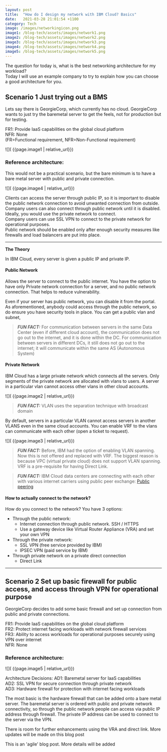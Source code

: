 ```yaml
---
layout: post
title:  "How do I design my network with IBM Cloud? Basics"
date:   2021-03-28 21:01:54 +1100
category: Tech
image: /images/networkingicon.png
image1: /blog-tech/assets/images/network1.png
image2: /blog-tech/assets/images/network2.png
image3: /blog-tech/assets/images/network3.png
image4: /blog-tech/assets/images/network4.png
image5: /blog-tech/assets/images/network5.png
---
```


The question for today is, what is the best networking architecture for my workload?  
Today I will use an example company to try to explain how you can choose a good architecture for you.


## Scenario 1 Just trying out a BMS
Lets say there is GeorgieCorp, which currently has no cloud.
GeorgieCorp wants to just try the baremetal server to get the feels, not for production but for testing.

FR1: Provide IaaS capabilities on the global cloud platform  
NFR: None  
(FR=Functional requirement, NFR=Non-Functional requirement)

![]( {{page.image1 | relative_url}})

### Reference architecture:

This would not be a practical scenario, but the bare minimum is to have a bare metal server with public and private connection.

![]( {{page.image4 | relative_url}})

Clients can access the server through public IP, so it is important to disable the public network connection to avoid unwanted connection from outside.  
Company users can also connect through public network until it is disabled. Ideally, you would use the private network to connect.  
Company users can use SSL VPN to connect to the private network for operational purposes.  
Public network should be enabled only after enough security measures like firewalls and load balancers are put into place.


---
**The Theory**

In IBM Cloud, every server is given a public IP and private IP.

#### Public Network
Allows the server to connect to the public internet. You have the option to have only Private network connection for a server, and no public network connection. That helps to reduce vulnerability.

Even if your server has public network, you can disable it from the portal.
As aforementioned, anybody could access through the public network, so do ensure you have security tools in place.
You can get a public vlan and subnet, 

> **_FUN FACT:_** For communication between servers in the same Data Center (even if different cloud account), the communication does not go out to the internet, and it is done within the DC. For communication between servers in different DCs, it still does not go out to the internet; it will communicate within the same AS (Autonomous System)

#### Private Network
IBM Cloud has a large private network which connects all the servers.
Only segments of the private network are allocated with vlans to users.
A server in a particular vlan cannot access other vlans in other cloud accounts.

![]( {{page.image2 | relative_url}})

> **_FUN FACT:_**  VLAN uses the separation technique with broadcast domain

By default, servers in a particular VLAN cannot access servers in another VLANS even in the same cloud accounts. You can enable VRF to the vlans can communicate with each other (open a ticket to request).

![]( {{page.image3 | relative_url}})

> **_FUN FACT:_**  Before, IBM had the option of enabling VLAN spanning. Now this is not offered and replaced with VRF. The biggest reason is because VPC (virtual private cloud) does not support VLAN spanning. VRF is a pre-requisite for having Direct Link.

> **_FUN FACT:_**  IBM Cloud data centers are connecting with each other with various internet carriers using public peer exchange: [Public peering](https://cloud.ibm.com/docs/overview?topic=overview-public-peering)


#### How to actually connect to the network?

How do you connect to the network? You have 3 options:
* Through the public network:
   - Internet connection through public network. SSH / HTTPS
   - Use a gateway device like Virtual Router Appliance (VRA) and set your own VPN
* Through the private network:
   - SSL VPN (free service provided by IBM)
   - IPSEC VPN (paid service by IBM)
* Through private network on a private direct connection
   - Direct Link


---


## Scenario 2 Set up basic firewall for public access, and access through VPN for operational purpose
GeorgieCorp decides to add some basic firewall and set up connection from public and private connections.

FR1: Provide IaaS capabilities on the global cloud platform  
FR2: Protect internet facing workloads with network firewall services  
FR3: Ability to access workloads for operational purposes securely using VPN over internet  
NFR: None

### Reference architecture:

![]( {{page.image5 | relative_url}})

Architecture Decisions:
AD1: Baremetal server for IaaS capabilities  
AD2: SSL VPN for secure connection through private network  
AD3: Hardware firewall for protection with internet facing workloads

The most basic is the hardware firewall that can be added onto a bare metal server.
The baremetal server is ordered with public and private network connectivity, so through the public network people can access via public IP address through firewall. The private IP address can be used to connect to the server via the VPN.


There is room for further enhancements using the VRA and direct link. More updates will be made on this blog post

This is an 'agile' blog post. More details will be added




